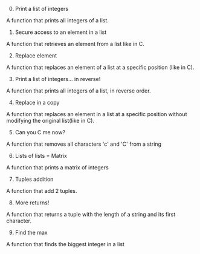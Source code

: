 0. Print a list of integers

A function that prints all integers of a list.

1. Secure access to an element in a list

A function that retrieves an element from a list like in C.

2. Replace element

A function that replaces an element of a list at a specific position (like in C).

3. Print a list of integers... in reverse!

A function that prints all integers of a list, in reverse order.

4. Replace in a copy

A function that replaces an element in a list at a specific position without modifying the original list(like in C).

5. Can you C me now?

A function that removes all characters 'c' and 'C' from a string

6. Lists of lists = Matrix

A function that prints a matrix of integers

7. Tuples addition

A function that add 2 tuples.

8. More returns!

A function that returns a tuple with the length of a string and its first character.

9. Find the max

A function that finds the biggest integer in a list
